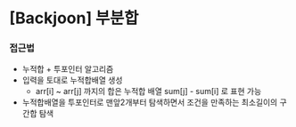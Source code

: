 # [Backjoon] 부분합

### 접근법

- 누적합 + 투포인터 알고리즘
- 입력을 토대로 누적합배열 생성
  - arr[i] ~ arr[j] 까지의 합은 누적합 배열 sum[j] - sum[i] 로 표현 가능
- 누적합배열을 투포인터로 맨앞2개부터 탐색하면서 조건을 만족하는 최소길이의 구간합 탐색